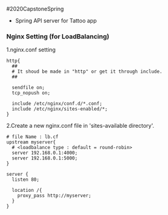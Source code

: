 #2020CapstoneSpring

- Spring API server for Tattoo app

### Nginx Setting (for LoadBalancing)
1.nginx.conf setting
```shell script
http{
  ##
  # It shoud be made in "http" or get it through include.
  ##
  
  sendfile on;
  tcp_nopush on;
  
  include /etc/nginx/conf.d/*.conf;
  include /etc/nginx/sites-enabled/*;
}
```

2.Create a new nginx.conf file in 'sites-available directory'.
```shell script
# file Name : lb.cf
upstream myserver{
  # <loadbalance type : default = round-robin>
  server 192.168.0.1:4000;
  server 192.168.0.1:5000;
}

server {
  listen 80;
  
  location /{
    proxy_pass http://myserver;
  }
}
```

